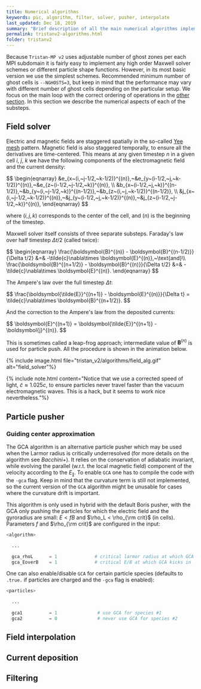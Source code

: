 ```yaml
---
title: Numerical algorithms
keywords: pic, algorithm, filter, solver, pusher, interpolate
last_updated: Dec 18, 2019
summary: "Brief description of all the main numerical algorithms implemented in Tristan-MP v2."
permalink: tristanv2-algorithms.html
folder: tristanv2
---
```


Because `Tristan-MP v2` uses adjustable number of ghost zones per each MPI subdomain it is fairly easy to implement any high order Maxwell solver schemes or different particle shape functions. However, in its most basic version we use the simplest schemes. Recommended minimum number of ghost cells is `--NGHOSTS=3`, but keep in mind that the performance may vary with different number of ghost cells depending on the particular setup. We focus on the main loop with the correct ordering of operations in the [other section](tristanv2-pic-concept.html). In this section we describe the numerical aspects of each of the substeps.

## Field solver

Electric and magnetic fields are staggered spatially in the so-called [Yee mesh](tristanv2-structure.html#staggering) pattern. Magnetic field is also staggered temporally, to ensure all the derivatives are time-centered. This means at any given timestep $n$ in a given cell $i$, $j$, $k$ we have the following components of the electromagnetic field and the current density:

<div>$$
\begin{eqnarray}
&e_{x~(i,~j-1/2,~k-1/2)}^{(n)},~&e_{y~(i-1/2,~j,~k-1/2)}^{(n)},~&e_{z~(i-1/2,~j-1/2,~k)}^{(n)}, \\
&b_{x~(i-1/2,~j,~k)}^{(n-1/2)},~&b_{y~(i,~j-1/2,~k)}^{(n-1/2)},~&b_{z~(i,~j,~k-1/2)}^{(n-1/2)}, \\
&j_{x~(i,~j-1/2,~k-1/2)}^{(n)},~&j_{y~(i-1/2,~j,~k-1/2)}^{(n)},~&j_{z~(i-1/2,~j-1/2,~k)}^{(n)},
\end{eqnarray}
$$</div>

where $(i,j,k)$ corresponds to the center of the cell, and $(n)$ is the beginning of the timestep.

Maxwell solver itself consists of three separate substeps. Faraday's law over half timestep $\Delta t/2$ (called twice):

<div>$$
\begin{eqnarray}
\frac{\boldsymbol{B}^{(n)} - \boldsymbol{B}^{(n-1/2)}}{\Delta t/2} &=& -\tilde{c}\nabla\times \boldsymbol{E}^{(n)},~\text{and}\\
\frac{\boldsymbol{B}^{(n+1/2)} - \boldsymbol{B}^{(n)}}{\Delta t/2} &=& -\tilde{c}\nabla\times \boldsymbol{E}^{(n)}.
\end{eqnarray}
$$</div>

The Ampere's law over the full timestep $\Delta t$:

<div>$$
\frac{\boldsymbol{\tilde{E}}^{(n+1)} - \boldsymbol{E}^{(n)}}{\Delta t} = \tilde{c}\nabla\times \boldsymbol{B}^{(n+1/2)}.
$$</div>

And the correction to the Ampere's law from the deposited currents:

<div>$$
\boldsymbol{E}^{(n+1)} = \boldsymbol{\tilde{E}}^{(n+1)} - \boldsymbol{j}^{(n)}.
$$</div>

This is sometimes called a leap-frog approach; intermediate value of $\boldsymbol{B}^{(n)}$ is used for particle push. All the procedure is shown in the animation below.

{% include image.html file="tristan_v2/algorithms/field_alg.gif" alt="field_solver"%}

{% include note.html content="Notice that we use a corrected speed of light, $\tilde{c}\approx 1.025 c$, to ensure particles never travel faster than the vacuum electromagnetic waves. This is a hack, but it seems to work nice nevertheless."%}

## Particle pusher

### Guiding center approximation

The GCA algorithm is an alternative particle pusher which may be used when the Larmor radius is critically underresolved (for more details on the algorithm see *Bacchini+*). It relies on the conservation of adiabatic invariant, while evolving the parallel (w.r.t. the local magnetic field) component of the velocity according to the $E_\parallel$. To enable `GCA` one has to compile the code with the `-gca` flag. Keep in mind that the curvature term is still not implemented, so the current version of the `GCA` algorithm might be unusable for cases where the curvature drift is important.

This algorithm is only used in hybrid with the default Boris pusher, with the GCA only pushing the particles for which the electric field and the gyroradius are small: $E < f B$ and $\rho_L < \rho_{\rm crit}$ (in cells). Parameters $f$ and $\rho_{\rm crit}$ are configured in the input:

```python
<algorithm>

  ...

  gca_rhoL      = 1              # critical larmor radius at which GCA kicks in
  gca_EoverB    = 1              # critical E/B at which GCA kicks in
```

One can also enable/disable `GCA` for certain particle species (defaults to `.true.` if particles are charged and the `-gca` flag is enabled):

```python
<particles>

  ...
  
  gca1          = 1               # use GCA for species #1     
  gca2          = 0               # never use GCA for species #2
```

## Field interpolation

## Current deposition

## Filtering
